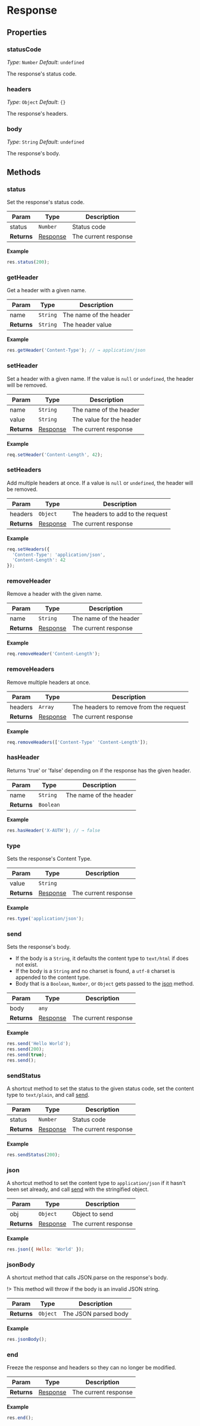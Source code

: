 # Response

## Properties

### statusCode

_Type_: `Number`
_Default_: `undefined`

The response's status code.

### headers

_Type_: `Object`
_Default_: `{}`

The response's headers.

### body

_Type_: `String`
_Default_: `undefined`

The response's body.

## Methods

### status

Set the response's status code.

| Param       | Type                        | Description          |
| ----------- | --------------------------- | -------------------- |
| status      | `Number`                    | Status code          |
| **Returns** | [Response](server/response) | The current response |

**Example**

```js
res.status(200);
```

### getHeader

Get a header with a given name.

| Param       | Type     | Description            |
| ----------- | -------- | ---------------------- |
| name        | `String` | The name of the header |
| **Returns** | `String` | The header value       |

**Example**

```js
res.getHeader('Content-Type'); // → application/json
```

### setHeader

Set a header with a given name. If the value is `null` or `undefined`, the header will be
removed.

| Param       | Type                        | Description              |
| ----------- | --------------------------- | ------------------------ |
| name        | `String`                    | The name of the header   |
| value       | `String`                    | The value for the header |
| **Returns** | [Response](server/response) | The current response     |

**Example**

```js
req.setHeader('Content-Length', 42);
```

### setHeaders

Add multiple headers at once. If a value is `null` or `undefined`, the header will be
removed.

| Param       | Type                        | Description                       |
| ----------- | --------------------------- | --------------------------------- |
| headers     | `Object`                    | The headers to add to the request |
| **Returns** | [Response](server/response) | The current response              |

**Example**

```js
req.setHeaders({
  'Content-Type': 'application/json',
  'Content-Length': 42
});
```

### removeHeader

Remove a header with the given name.

| Param       | Type                        | Description            |
| ----------- | --------------------------- | ---------------------- |
| name        | `String`                    | The name of the header |
| **Returns** | [Response](server/response) | The current response   |

**Example**

```js
req.removeHeader('Content-Length');
```

### removeHeaders

Remove multiple headers at once.

| Param       | Type                        | Description                            |
| ----------- | --------------------------- | -------------------------------------- |
| headers     | `Array`                     | The headers to remove from the request |
| **Returns** | [Response](server/response) | The current response                   |

**Example**

```js
req.removeHeaders(['Content-Type' 'Content-Length']);
```

### hasHeader

Returns 'true' or 'false' depending on if the response has the given header.

| Param       | Type      | Description            |
| ----------- | --------- | ---------------------- |
| name        | `String`  | The name of the header |
| **Returns** | `Boolean` | &nbsp;                 |

**Example**

```js
res.hasHeader('X-AUTH'); // → false
```

### type

Sets the response's Content Type.

| Param       | Type                        | Description          |
| ----------- | --------------------------- | -------------------- |
| value       | `String`                    | &nbsp;               |
| **Returns** | [Response](server/response) | The current response |

**Example**

```js
res.type('application/json');
```

### send

Sets the response's body.

- If the body is a `String`, it defaults the content type to `text/html` if does not exist.
- If the body is a `String` and no charset is found, a `utf-8` charset is appended to the content type.
- Body that is a `Boolean`, `Number`, or `Object` gets passed to the [json](#json) method.

| Param       | Type                        | Description          |
| ----------- | --------------------------- | -------------------- |
| body        | `any`                       | &nbsp;               |
| **Returns** | [Response](server/response) | The current response |

**Example**

```js
res.send('Hello World');
res.send(200);
res.send(true);
res.send();
```

### sendStatus

A shortcut method to set the status to the given status code, set the content
type to `text/plain`, and call [send](#send).

| Param       | Type                        | Description          |
| ----------- | --------------------------- | -------------------- |
| status      | `Number`                    | Status code          |
| **Returns** | [Response](server/response) | The current response |

**Example**

```js
res.sendStatus(200);
```

### json

A shortcut method to set the content type to `application/json` if it hasn't
been set already, and call [send](#send) with the stringified object.

| Param       | Type                        | Description          |
| ----------- | --------------------------- | -------------------- |
| obj         | `Object`                    | Object to send       |
| **Returns** | [Response](server/response) | The current response |

**Example**

```js
res.json({ Hello: 'World' });
```

### jsonBody

A shortcut method that calls JSON.parse on the response's body.

!> This method will throw if the body is an invalid JSON string.

| Param       | Type     | Description          |
| ----------- | -------- | -------------------- |
| **Returns** | `Object` | The JSON parsed body |

**Example**

```js
res.jsonBody();
```

### end

Freeze the response and headers so they can no longer be modified.

| Param       | Type                        | Description          |
| ----------- | --------------------------- | -------------------- |
| **Returns** | [Response](server/response) | The current response |

**Example**

```js
res.end();
```
